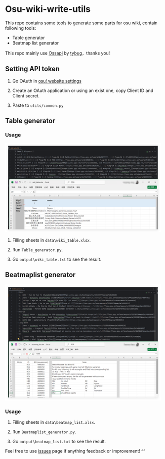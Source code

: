# Osu-wiki-write-utils
This repo contains some tools to generate some parts for osu wiki, contain following tools:
- Table generator
- Beatmap list generator

This repo mainly use [Ossapi](https://github.com/tybug/ossapi) by [tybug](https://github.com/tybug)，thanks you! 

## Setting API token

1. Go OAuth in [osu! website settings](https://osu.ppy.sh/home/account/edit)

2. Create an OAuth application or using an exist one, copy Client ID and Client secret.

3. Paste to `utils/common.py`

## Table generator

### Usage

![](image/wiki_table.png)

1. Filling sheets in `data\wiki_table.xlsx`.

2. Run `Table_generator.py`.

3. Go `output\wiki_table.txt` to see the result.

## Beatmaplist generator

![](image/beatmap_list.png)

### Usage

1. Filling sheets in `data\beatmap_list.xlsx`.

2. Run `Beatmaplist_generator.py`.

3. Go `output\beatmap_list.txt` to see the result.

Feel free to use [issues](https://github.com/RushFTK/Osu-wiki-write-utils/issues) page if anything feedback or improvement! ^^



